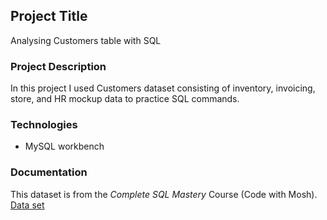 ## Project Title 
Analysing Customers table with SQL

### Project Description
In this project I used Customers dataset consisting of inventory, invoicing, store, and HR mockup data to practice SQL commands.

### Technologies
- MySQL workbench

### Documentation
This dataset is from the <i>Complete SQL Mastery</i> Course (Code with Mosh).<br>
[Data set](https://github.com/SylviaOkeke/Various_Projects/blob/main/SQL/create-databases.sql)
